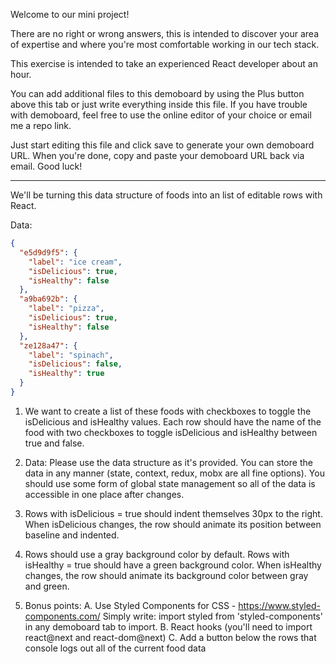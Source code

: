 Welcome to our mini project!

There are no right or wrong answers, this is intended to discover your area of expertise
and where you're most comfortable working in our tech stack.

This exercise is intended to take an experienced React developer about an hour.

You can add additional files to this demoboard by using the Plus button above this tab
or just write everything inside this file. If you have trouble with demoboard,
feel free to use the online editor of your choice or email me a repo link.

Just start editing this file and click save to generate your own demoboard URL.
When you're done, copy and paste your demoboard URL back via email. Good luck!

---

We'll be turning this data structure of foods into an list of editable rows with React.

Data:

```json
{
  "e5d9d9f5": {
    "label": "ice cream",
    "isDelicious": true,
    "isHealthy": false
  },
  "a9ba692b": {
    "label": "pizza",
    "isDelicious": true,
    "isHealthy": false
  },
  "ze128a47": {
    "label": "spinach",
    "isDelicious": false,
    "isHealthy": true
  }
}
```

1. We want to create a list of these foods with checkboxes to toggle the
   isDelicious and isHealthy values. Each row should have the name of the food
   with two checkboxes to toggle isDelicious and isHealthy between true and false.

2. Data: Please use the data structure as it's provided. You can store the data in any
   manner (state, context, redux, mobx are all fine options). You should use some form
   of global state management so all of the data is accessible in one place after changes.

3. Rows with isDelicious = true should indent themselves 30px to the right.
   When isDelicious changes, the row should animate its position between baseline and indented.

4. Rows should use a gray background color by default.
   Rows with isHealthy = true should have a green background color.
   When isHealthy changes, the row should animate its background color between gray and green.

5. Bonus points:
   A. Use Styled Components for CSS - https://www.styled-components.com/
   Simply write: import styled from 'styled-components' in any demoboard tab to import.
   B. React hooks (you'll need to import react@next and react-dom@next)
   C. Add a button below the rows that console logs out all of the current food data
